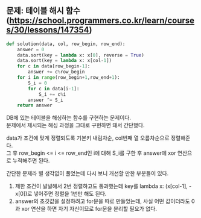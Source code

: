 ## 문제: 테이블 해시 함수 (https://school.programmers.co.kr/learn/courses/30/lessons/147354)  
  
```python
def solution(data, col, row_begin, row_end):
    answer = 0
    data.sort(key = lambda x: x[0], reverse = True)
    data.sort(key = lambda x: x[col-1])
    for c in data[row_begin-1]:
        answer += c%row_begin
    for i in range(row_begin+1,row_end+1):
        S_i = 0
        for c in data[i-1]:
            S_i += c%i
        answer ^= S_i
    return answer
   ```

DB에 있는 테이블을 해싱하는 함수를 구현하는 문제이다.  
문제에서 제시되는 해싱 과정을 그대로 구현하면 돼서 간단했다.  
  
data가 조건에 맞게 정렬되도록 기본키 내림차순, col번째 열 오름차순으로 정렬해준다.  
그 후 row_begin <= i <= row_end인 i에 대해 S_i를 구한 후 answer에 xor 연산으로 누적해주면 된다.  
  
간단한 문제라 별 생각없이 풀었는데 다시 보니 개선할 만한 부분들이 있다.  
1. 제한 조건이 널널해서 2번 정렬하고도 통과했는데 key를 lambda x: (x[col-1], -x[0])로 넣어주면 정렬을 1번만 해도 된다.  
2. answer의 초깃값을 설정하려고 for문을 따로 만들었는데, 사실 어떤 값이더라도 0과 xor 연산을 하면 자기 자신이므로 for문을 분리할 필요가 없다.  

